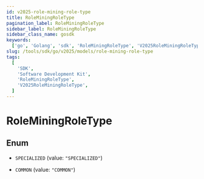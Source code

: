 ```yaml
---
id: v2025-role-mining-role-type
title: RoleMiningRoleType
pagination_label: RoleMiningRoleType
sidebar_label: RoleMiningRoleType
sidebar_class_name: gosdk
keywords:
  ['go', 'Golang', 'sdk', 'RoleMiningRoleType', 'V2025RoleMiningRoleType']
slug: /tools/sdk/go/v2025/models/role-mining-role-type
tags:
  [
    'SDK',
    'Software Development Kit',
    'RoleMiningRoleType',
    'V2025RoleMiningRoleType',
  ]
---
```


# RoleMiningRoleType

## Enum

- `SPECIALIZED` (value: `"SPECIALIZED"`)

- `COMMON` (value: `"COMMON"`)
